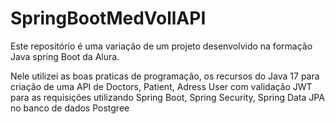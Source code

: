 # SpringBootMedVollAPI

Este repositório é uma variação de um projeto desenvolvido na formação Java spring Boot da Alura.

Nele utilizei as boas praticas de programação, os recursos do Java 17 para criação de uma API de 
Doctors, Patient, Adress User com validação JWT para as requisições utilizando Spring Boot, Spring Security, Spring Data JPA no banco de dados Postgree
